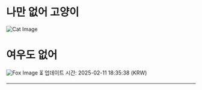 
# 나만 없어 고양이

![Cat Image](https://cdn2.thecatapi.com/images/MTYxMzc1Nw.jpg)

# 여우도 없어
![Fox Image](https://randomfox.ca/images/36.jpg)
⏳ 업데이트 시간: 2025-02-11 18:35:38 (KRW)

---
